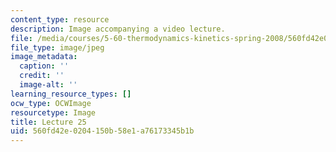 ```yaml
---
content_type: resource
description: Image accompanying a video lecture.
file: /media/courses/5-60-thermodynamics-kinetics-spring-2008/560fd42e0204150b58e1a76173345b1b_lec25_th.jpg
file_type: image/jpeg
image_metadata:
  caption: ''
  credit: ''
  image-alt: ''
learning_resource_types: []
ocw_type: OCWImage
resourcetype: Image
title: Lecture 25
uid: 560fd42e-0204-150b-58e1-a76173345b1b
---
```

